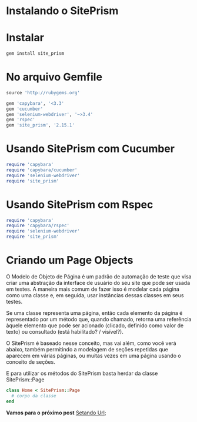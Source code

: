 # Instalando o SitePrism

# Instalar

```ruby
gem install site_prism
```

# No arquivo Gemfile

```ruby
source 'http://rubygems.org'

gem 'capybara', '<3.3'
gem 'cucumber'
gem 'selenium-webdriver', '~>3.4'
gem 'rspec'
gem 'site_prism', '2.15.1'
```

# Usando SitePrism com Cucumber

```ruby
require 'capybara'
require 'capybara/cucumber'
require 'selenium-webdriver'
require 'site_prism'
```

# Usando SitePrism com Rspec

```ruby
require 'capybara'
require 'capybara/rspec'
require 'selenium-webdriver'
require 'site_prism'
```

# Criando um Page Objects


O Modelo de Objeto de Página é um padrão de automação de teste que visa criar uma abstração da interface de usuário do seu site que pode ser usada em testes. A maneira mais comum de fazer isso é modelar cada página como uma classe e, em seguida, usar instâncias dessas classes em seus testes.

Se uma classe representa uma página, então cada elemento da página é representado por um método que, quando chamado, retorna uma referência àquele elemento que pode ser acionado (clicado, definido como valor de texto) ou consultado (está habilitado? / visível?).

O SitePrism é baseado nesse conceito, mas vai além, como você verá abaixo, também permitindo a modelagem de seções repetidas que aparecem em várias páginas, ou muitas vezes em uma página usando o conceito de seções.

E para utilizar os métodos do SitePrism basta herdar da classe SitePrism::Page

```ruby
class Home < SitePrism::Page
  # corpo da classe
end
```

**Vamos para o próximo post** [Setando Url](https://github.com/amaxsilva/Automacao_Ruby/blob/master/tests/SitePrism/03-setando_urls.md);